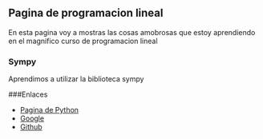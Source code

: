 ## Pagina de programacion lineal

En esta pagina voy a mostras las cosas amobrosas que estoy aprendiendo en el magnifico curso de programacion lineal

### Sympy
Aprendimos a utilizar la biblioteca sympy

###Enlaces

- [Pagina de Python](https://www.python.org/)
- [Google](https://www.google.com/)
- [Github](https://github.com/Peperoni5000)